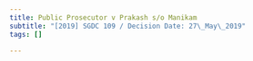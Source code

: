 ```yaml
---
title: Public Prosecutor v Prakash s/o Manikam
subtitle: "[2019] SGDC 109 / Decision Date: 27\_May\_2019"
tags: []

---
```

